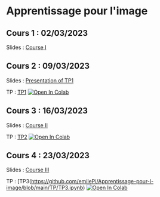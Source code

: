 # Apprentissage pour l'image

## Cours 1 : 02/03/2023

Slides : [Course I](https://github.com/emilePi/Apprentissage-pour-l-image/blob/main/Slides/1_introduction_to_neural_networks.pdf)

## Cours 2 : 09/03/2023

Slides :   [Presentation of TP1](https://github.com/emilePi/Apprentissage-pour-l-image/blob/main/Slides/Presentation_TP1.pdf)


TP    : [TP1](https://github.com/emilePi/Apprentissage-pour-l-image/blob/main/TP/1_M1MAS_multiclass_logistic_regression.ipynb) [![Open In Colab](https://colab.research.google.com/assets/colab-badge.svg)](https://colab.research.google.com/github/emilePi/Apprentissage-pour-l-image/blob/main/TP/1_M1MAS_multiclass_logistic_regression.ipynb)


## Cours 3 : 16/03/2023

Slides : [Course II](https://github.com/emilePi/Apprentissage-pour-l-image/blob/main/Slides/2_introduction_to_neural_networks.pdf)


TP : [TP2](https://github.com/emilePi/Apprentissage-pour-l-image/blob/main/TP/TP2.ipynb) [![Open In Colab](https://colab.research.google.com/assets/colab-badge.svg)](https://colab.research.google.com/github/emilePi/Apprentissage-pour-l-image/blob/main/TP/TP2.ipynb)

## Cours 4 : 23/03/2023

Slides : [Course III](https://github.com/emilePi/Apprentissage-pour-l-image/blob/main/Slides/3_deep_neural_networks.pdf)


TP : [TP3(https://github.com/emilePi/Apprentissage-pour-l-image/blob/main/TP/TP3.ipynb) [![Open In Colab](https://colab.research.google.com/assets/colab-badge.svg)](https://colab.research.google.com/github/emilePi/Apprentissage-pour-l-image/blob/main/TP/TP3.ipynb)
